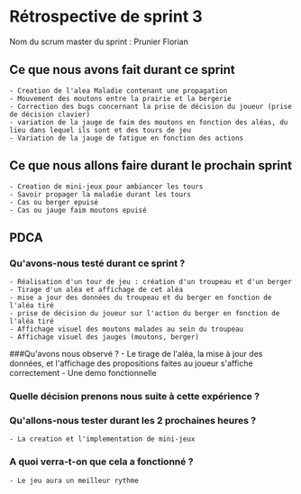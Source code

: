 # Rétrospective de sprint 3

Nom du scrum master du sprint : Prunier Florian

## Ce que nous avons fait durant ce sprint
	- Creation de l'alea Maladie contenant une propagation
	- Mouvement des moutons entre la prairie et la bergerie
	- Correction des bugs concernant la prise de décision du joueur (prise de décision clavier)
	- variation de la jauge de faim des moutons en fonction des aléas, du lieu dans lequel ils sont et des tours de jeu
	- Variation de la jauge de fatigue en fonction des actions
	
## Ce que nous allons faire durant le prochain sprint
	- Creation de mini-jeux pour ambiancer les tours
	- Savoir propager la maladie durant les tours
	- Cas ou berger epuisé
	- Cas ou jauge faim moutons epuisé

## PDCA
### Qu'avons-nous testé durant ce sprint ?
	- Réalisation d'un tour de jeu : création d'un troupeau et d'un berger 
	- Tirage d'un aléa et affichage de cet aléa
	- mise a jour des données du troupeau et du berger en fonction de l'aléa tiré
	- prise de décision du joueur sur l'action du berger en fonction de l'aléa tiré
	- Affichage visuel des moutons malades au sein du troupeau
	- Affichage visuel des jauges (moutons, berger)
	
###Qu'avons nous observé ?
	- Le tirage de l'aléa, la mise à jour des données, et l'affichage des propositions faites au joueur s'affiche correctement
	- Une demo fonctionnelle 

### Quelle décision prenons nous suite à cette expérience ?
	 
	
### Qu'allons-nous tester durant les 2 prochaines heures ?
	- La creation et l'implementation de mini-jeux
	
### A quoi verra-t-on que cela a fonctionné ?
	- Le jeu aura un meilleur rythme
	
